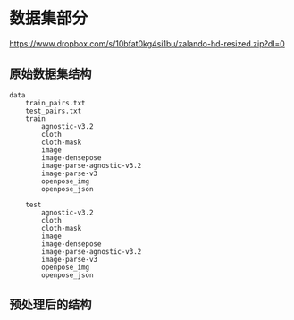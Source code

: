 # 数据集部分

https://www.dropbox.com/s/10bfat0kg4si1bu/zalando-hd-resized.zip?dl=0

## 原始数据集结构

    data
        train_pairs.txt
        test_pairs.txt
        train
            agnostic-v3.2
            cloth
            cloth-mask
            image
            image-densepose
            image-parse-agnostic-v3.2
            image-parse-v3
            openpose_img
            openpose_json

        test
            agnostic-v3.2
            cloth
            cloth-mask
            image
            image-densepose
            image-parse-agnostic-v3.2
            image-parse-v3
            openpose_img
            openpose_json


## 预处理后的结构
